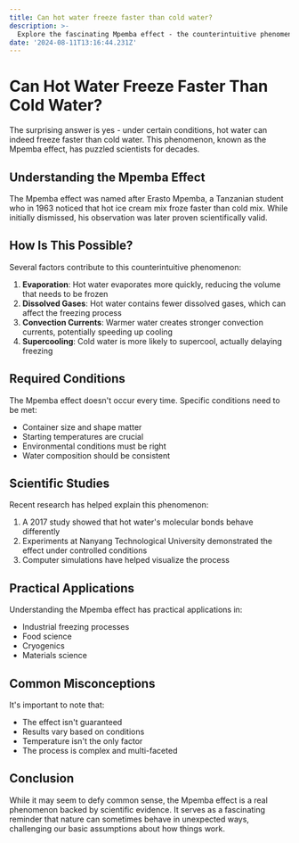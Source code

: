 ```yaml
---
title: Can hot water freeze faster than cold water?
description: >-
  Explore the fascinating Mpemba effect - the counterintuitive phenomenon where hot water can actually freeze faster than cold water under certain conditions.
date: '2024-08-11T13:16:44.231Z'
---
```

# Can Hot Water Freeze Faster Than Cold Water?

The surprising answer is yes - under certain conditions, hot water can indeed freeze faster than cold water. This phenomenon, known as the Mpemba effect, has puzzled scientists for decades.

## Understanding the Mpemba Effect

The Mpemba effect was named after Erasto Mpemba, a Tanzanian student who in 1963 noticed that hot ice cream mix froze faster than cold mix. While initially dismissed, his observation was later proven scientifically valid.

## How Is This Possible?

Several factors contribute to this counterintuitive phenomenon:

1. **Evaporation**: Hot water evaporates more quickly, reducing the volume that needs to be frozen
2. **Dissolved Gases**: Hot water contains fewer dissolved gases, which can affect the freezing process
3. **Convection Currents**: Warmer water creates stronger convection currents, potentially speeding up cooling
4. **Supercooling**: Cold water is more likely to supercool, actually delaying freezing

## Required Conditions

The Mpemba effect doesn't occur every time. Specific conditions need to be met:

- Container size and shape matter
- Starting temperatures are crucial
- Environmental conditions must be right
- Water composition should be consistent

## Scientific Studies

Recent research has helped explain this phenomenon:

1. A 2017 study showed that hot water's molecular bonds behave differently
2. Experiments at Nanyang Technological University demonstrated the effect under controlled conditions
3. Computer simulations have helped visualize the process

## Practical Applications

Understanding the Mpemba effect has practical applications in:

- Industrial freezing processes
- Food science
- Cryogenics
- Materials science

## Common Misconceptions

It's important to note that:

- The effect isn't guaranteed
- Results vary based on conditions
- Temperature isn't the only factor
- The process is complex and multi-faceted

## Conclusion

While it may seem to defy common sense, the Mpemba effect is a real phenomenon backed by scientific evidence. It serves as a fascinating reminder that nature can sometimes behave in unexpected ways, challenging our basic assumptions about how things work.
